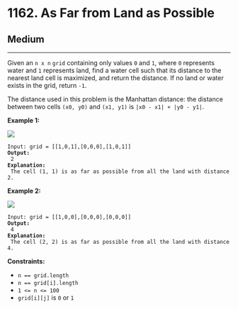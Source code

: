 # 1162. As Far from Land as Possible

## Medium

***

Given an `n x n` `grid` containing only values `0` and `1`, where `0` represents water and `1` represents land, find a water cell such that its distance to the nearest land cell is maximized, and return the distance. If no land or water exists in the grid, return `-1`.

The distance used in this problem is the Manhattan distance: the distance between two cells `(x0, y0)` and `(x1, y1)` is `|x0 - x1| + |y0 - y1|`.

&#x20;

**Example 1:**

![](https://assets.leetcode.com/uploads/2019/05/03/1336\_ex1.JPG)

<pre><code>Input: grid = [[1,0,1],[0,0,0],[1,0,1]]
<strong>Output:
</strong> 2
<strong>Explanation:
</strong> The cell (1, 1) is as far as possible from all the land with distance 2.</code></pre>

**Example 2:**

![](https://assets.leetcode.com/uploads/2019/05/03/1336\_ex2.JPG)

<pre><code>Input: grid = [[1,0,0],[0,0,0],[0,0,0]]
<strong>Output:
</strong> 4
<strong>Explanation:
</strong> The cell (2, 2) is as far as possible from all the land with distance 4.</code></pre>

&#x20;

**Constraints:**

* `n == grid.length`
* `n == grid[i].length`
* `1 <= n <= 100`
* `grid[i][j]` is `0` or `1`
